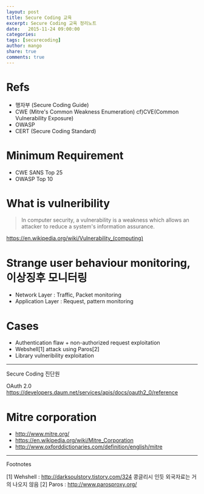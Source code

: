 ```yaml
---
layout: post
title: Secure Coding 교육
excerpt: Secure Coding 교육 정리노트
date:   2015-11-24 09:00:00
categories:
tags: [securecoding]
author: mango
share: true
comments: true  
---
```


# Refs

* 행자부 (Secure Coding Guide)
* CWE (Mitre's Common Weakness Enumeration) cf)CVE(Common Vulnerability Exposure)
* OWASP
* CERT (Secure Coding Standard)

# Minimum Requirement

* CWE SANS Top 25
* OWASP Top 10

# What is vulneribility

> In computer security, a vulnerability is a weakness which allows an attacker to reduce a system's information assurance.

https://en.wikipedia.org/wiki/Vulnerability_(computing)

# Strange user behaviour monitoring, 이상징후 모니터링

* Network Layer : Traffic, Packet monitoring
* Application Layer : Request, pattern monitoring

# Cases

* Authentication flaw + non-authorized request exploitation
* Webshell[1] attack using Paros[2]
* Library vulneribility exploitation


----

Secure Coding 진단원 

OAuth 2.0 https://developers.daum.net/services/apis/docs/oauth2_0/reference



# Mitre corporation

* http://www.mitre.org/
* https://en.wikipedia.org/wiki/Mitre_Corporation
* http://www.oxforddictionaries.com/definition/english/mitre 

----
Footnotes

[1] Wehshell : http://darksoulstory.tistory.com/324 콩글리시 인듯 외국자료는 거의 나오지 않음
[2] Paros : http://www.parosproxy.org/
